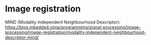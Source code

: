 # Image registration

MIND (Modality Independent Neighbourhood Descriptor): <https://blog.mbedded.ninja/programming/signal-processing/image-processing/image-registration/modality-independent-neighbourhood-descriptor-mind/>
